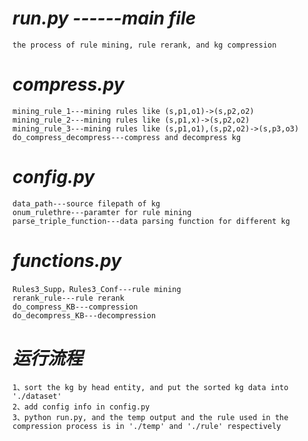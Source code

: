 [comment]: <> (下面是代码的整体说明和运行流程示意)

#   *run.py ------main file*
    the process of rule mining, rule rerank, and kg compression

#   *compress.py*
    mining_rule_1---mining rules like (s,p1,o1)->(s,p2,o2)
    mining_rule_2---mining rules like (s,p1,x)->(s,p2,o2)
    mining_rule_3---mining rules like (s,p1,o1),(s,p2,o2)->(s,p3,o3)
    do_compress_decompress---compress and decompress kg

#   *config.py*
    data_path---source filepath of kg
    onum_rulethre---paramter for rule mining
    parse_triple_function---data parsing function for different kg

#   *functions.py*
    Rules3_Supp，Rules3_Conf---rule mining
    rerank_rule---rule rerank
    do_compress_KB---compression
    do_decompress_KB---decompression

#   *运行流程*
    1、sort the kg by head entity, and put the sorted kg data into './dataset'
    2、add config info in config.py
    3、python run.py, and the temp output and the rule used in the compression process is in './temp' and './rule' respectively

> 